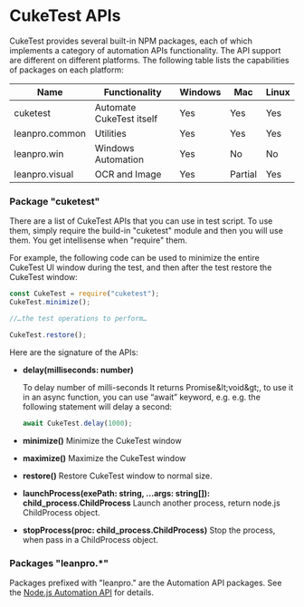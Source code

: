 # CukeTest APIs

CukeTest provides several built-in NPM packages, each of which implements a category of automation APIs functionality. The API support are different on different platforms. The following table lists the capabilities of packages on each platform:

Name | Functionality | Windows | Mac | Linux
---|---|---|---|---
cuketest | Automate CukeTest itself| Yes | Yes | Yes |
leanpro.common | Utilities | Yes | Yes | Yes |
leanpro.win | Windows Automation | Yes | No | No |
leanpro.visual | OCR and Image | Yes | Partial | Yes |



### Package "cuketest"
There are a list of CukeTest APIs that you can use in test script. To use them, simply require the build-in "cuketest" module and then you will use them. You get intellisense when "require" them.

For example, the following code can be used to minimize the entire CukeTest UI window during the test, and then after the test restore the CukeTest window:


```javascript
const CukeTest = require("cuketest");
CukeTest.minimize();

//…the test operations to perform…

CukeTest.restore();
```

Here are the signature of the APIs:

* **delay(milliseconds: number)**
    
    To delay number of milli-seconds
It returns Promise&amp;lt;void&amp;gt;, to use it in an async function, you can use “await” keyword, e.g.
e.g. the following statement will delay a second:
    ```javascript
    await CukeTest.delay(1000);
    ```

* **minimize()**
    Minimize the CukeTest window

* **maximize()**
    Maximize the CukeTest window

* **restore()**
    Restore CukeTest window to normal size.
    
* **launchProcess(exePath: string, ...args: string[]): child_process.ChildProcess**
    Launch another process, return node.js ChildProcess object.
    
* **stopProcess(proc: child_process.ChildProcess)**
    Stop the process, when pass in a ChildProcess object.
    
### Packages "leanpro.*"

Packages prefixed with "leanpro." are the Automation API packages. See the [Node.js Automation API](/node_api) for details.